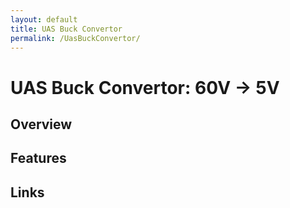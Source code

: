 ```yaml
---
layout: default
title: UAS Buck Convertor
permalink: /UasBuckConvertor/
---
```


# UAS Buck Convertor: 60V -> 5V


## Overview

## Features

## Links
